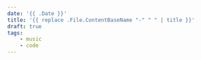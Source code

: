 ```yaml
---
date: '{{ .Date }}'
title: '{{ replace .File.ContentBaseName "-" " " | title }}'
draft: true
tags:
    - music
    - code
---
```

